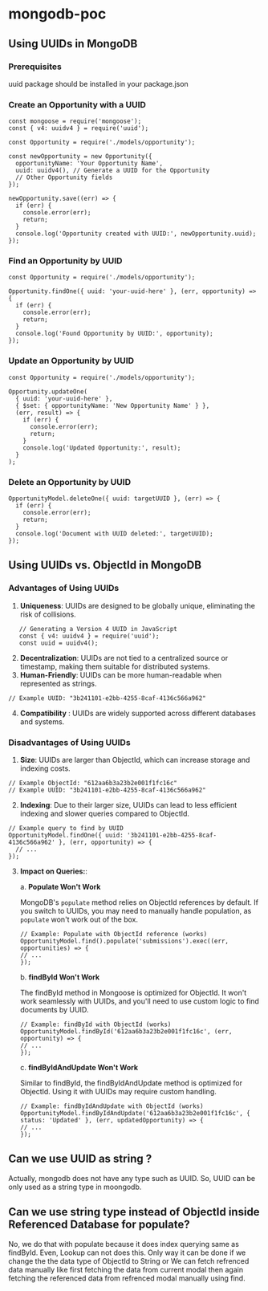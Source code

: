 # mongodb-poc

## Using UUIDs in MongoDB

### Prerequisites

uuid package should be installed in your package.json

### Create an Opportunity with a UUID

```
const mongoose = require('mongoose');
const { v4: uuidv4 } = require('uuid');

const Opportunity = require('./models/opportunity');

const newOpportunity = new Opportunity({
  opportunityName: 'Your Opportunity Name',
  uuid: uuidv4(), // Generate a UUID for the Opportunity
  // Other Opportunity fields
});

newOpportunity.save((err) => {
  if (err) {
    console.error(err);
    return;
  }
  console.log('Opportunity created with UUID:', newOpportunity.uuid);
});
```

### Find an Opportunity by UUID

```
const Opportunity = require('./models/opportunity');

Opportunity.findOne({ uuid: 'your-uuid-here' }, (err, opportunity) => {
  if (err) {
    console.error(err);
    return;
  }
  console.log('Found Opportunity by UUID:', opportunity);
});

```

### Update an Opportunity by UUID

```
const Opportunity = require('./models/opportunity');

Opportunity.updateOne(
  { uuid: 'your-uuid-here' },
  { $set: { opportunityName: 'New Opportunity Name' } },
  (err, result) => {
    if (err) {
      console.error(err);
      return;
    }
    console.log('Updated Opportunity:', result);
  }
);

```

### Delete an Opportunity by UUID

```
OpportunityModel.deleteOne({ uuid: targetUUID }, (err) => {
  if (err) {
    console.error(err);
    return;
  }
  console.log('Document with UUID deleted:', targetUUID);
});
```
## Using UUIDs vs. ObjectId in MongoDB
### Advantages of Using UUIDs

1. **Uniqueness**: UUIDs are designed to be globally unique, eliminating the risk of collisions.
```
   // Generating a Version 4 UUID in JavaScript
   const { v4: uuidv4 } = require('uuid');
   const uuid = uuidv4();
```
2. **Decentralization**: UUIDs are not tied to a centralized source or timestamp, making them suitable for distributed systems.
3. **Human-Friendly**: UUIDs can be more human-readable when represented as strings.
```
// Example UUID: "3b241101-e2bb-4255-8caf-4136c566a962"
```
4. **Compatibility** : UUIDs are widely supported across different databases and systems.

### Disadvantages of Using UUIDs
1. **Size**: UUIDs are larger than ObjectId, which can increase storage and indexing costs.
```
// Example ObjectId: "612aa6b3a23b2e001f1fc16c"
// Example UUID: "3b241101-e2bb-4255-8caf-4136c566a962"
```
2. **Indexing**: Due to their larger size, UUIDs can lead to less efficient indexing and slower queries compared to ObjectId.
```
// Example query to find by UUID
OpportunityModel.findOne({ uuid: '3b241101-e2bb-4255-8caf-4136c566a962' }, (err, opportunity) => {
  // ...
});
```
3. **Impact on Queries:**:

   a. **Populate Won't Work**

   MongoDB's `populate` method relies on ObjectId references by default. If you switch to UUIDs, you may need to manually handle population, as `populate` won't work out of the box.

      ```
   // Example: Populate with ObjectId reference (works)
   OpportunityModel.find().populate('submissions').exec((err, opportunities) => {
     // ...
   });
      ```
   b. **findById Won't Work**

   The findById method in Mongoose is optimized for ObjectId. It won't work seamlessly with UUIDs, and you'll need to use custom logic to find documents by UUID.

      ```
   // Example: findById with ObjectId (works)
    OpportunityModel.findById('612aa6b3a23b2e001f1fc16c', (err, opportunity) => {
      // ...
   });
      ```
   c. **findByIdAndUpdate Won't Work**

   Similar to findById, the findByIdAndUpdate method is optimized for ObjectId. Using it with UUIDs may require custom handling.

      ```
   // Example: findByIdAndUpdate with ObjectId (works)
    OpportunityModel.findByIdAndUpdate('612aa6b3a23b2e001f1fc16c', { status: 'Updated' }, (err, updatedOpportunity) => {
      // ...
   });
      ```
## Can we use UUID as string ?
Actually, mongodb does not have any type such as UUID. So, UUID can be only used as a string type in moongodb.

## Can we use string type instead of ObjectId inside Referenced Database for populate?
No, we do that with populate because it does index querying same as findById. 
Even, Lookup can not does this.
Only way it can be done if we change the the data type of ObjectId to String or
We can fetch refrenced data manually like first fetching the data from current modal then again fetching the referenced data from refrenced modal manually using find.


